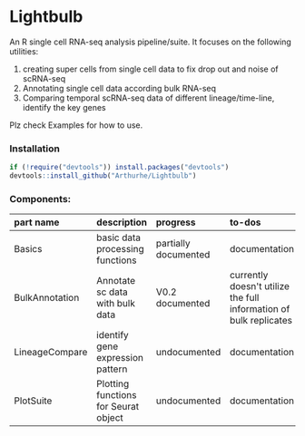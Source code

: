 # Lightbulb

An R single cell RNA-seq analysis pipeline/suite. It focuses on the following utilities:  
1. creating super cells from single cell data to fix drop out and noise of scRNA-seq
2. Annotating single cell data according bulk RNA-seq  
3. Comparing temporal scRNA-seq data of different lineage/time-line, identify the key genes  
  
Plz check Examples for how to use.

### Installation

```R  
if (!require("devtools")) install.packages("devtools")
devtools::install_github("Arthurhe/Lightbulb")
```

### Components:

|part name	| description	         | progress |	to-dos |
|:------------- |:-------------------------- |:---------- |:---------------------------|
|Basics		| basic data processing functions| partially documented | documentation |
|BulkAnnotation	| Annotate sc data with bulk data   | V0.2 documented | currently doesn't utilize the full information of bulk replicates |
|LineageCompare	| identify gene expression pattern |  undocumented   | documentation |
|PlotSuite	| Plotting functions for Seurat object | undocumented | documentation |
